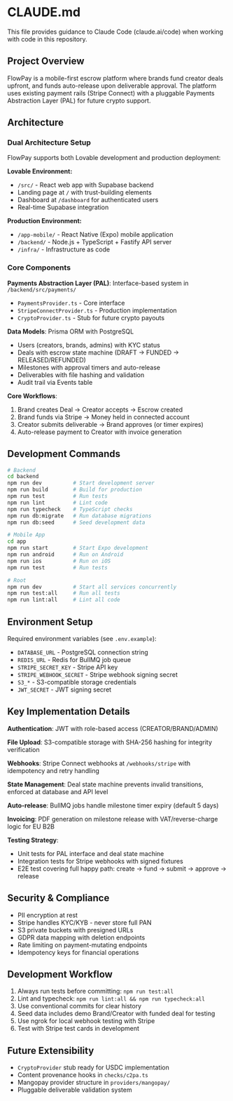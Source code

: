 # CLAUDE.md

This file provides guidance to Claude Code (claude.ai/code) when working with code in this repository.

## Project Overview

FlowPay is a mobile-first escrow platform where brands fund creator deals upfront, and funds auto-release upon deliverable approval. The platform uses existing payment rails (Stripe Connect) with a pluggable Payments Abstraction Layer (PAL) for future crypto support.

## Architecture

### Dual Architecture Setup
FlowPay supports both Lovable development and production deployment:

**Lovable Environment:**
- `/src/` - React web app with Supabase backend
- Landing page at `/` with trust-building elements
- Dashboard at `/dashboard` for authenticated users
- Real-time Supabase integration

**Production Environment:**
- `/app-mobile/` - React Native (Expo) mobile application
- `/backend/` - Node.js + TypeScript + Fastify API server
- `/infra/` - Infrastructure as code

### Core Components

**Payments Abstraction Layer (PAL)**: Interface-based system in `/backend/src/payments/`
- `PaymentsProvider.ts` - Core interface
- `StripeConnectProvider.ts` - Production implementation
- `CryptoProvider.ts` - Stub for future crypto payouts

**Data Models**: Prisma ORM with PostgreSQL
- Users (creators, brands, admins) with KYC status
- Deals with escrow state machine (DRAFT → FUNDED → RELEASED/REFUNDED)
- Milestones with approval timers and auto-release
- Deliverables with file hashing and validation
- Audit trail via Events table

**Core Workflows**:
1. Brand creates Deal → Creator accepts → Escrow created
2. Brand funds via Stripe → Money held in connected account
3. Creator submits deliverable → Brand approves (or timer expires)
4. Auto-release payment to Creator with invoice generation

## Development Commands

```bash
# Backend
cd backend
npm run dev          # Start development server
npm run build        # Build for production
npm run test         # Run tests
npm run lint         # Lint code
npm run typecheck    # TypeScript checks
npm run db:migrate   # Run database migrations
npm run db:seed      # Seed development data

# Mobile App
cd app
npm run start        # Start Expo development
npm run android      # Run on Android
npm run ios          # Run on iOS
npm run test         # Run tests

# Root
npm run dev          # Start all services concurrently
npm run test:all     # Run all tests
npm run lint:all     # Lint all code
```

## Environment Setup

Required environment variables (see `.env.example`):
- `DATABASE_URL` - PostgreSQL connection string
- `REDIS_URL` - Redis for BullMQ job queue
- `STRIPE_SECRET_KEY` - Stripe API key
- `STRIPE_WEBHOOK_SECRET` - Stripe webhook signing secret
- `S3_*` - S3-compatible storage credentials
- `JWT_SECRET` - JWT signing secret

## Key Implementation Details

**Authentication**: JWT with role-based access (CREATOR/BRAND/ADMIN)

**File Upload**: S3-compatible storage with SHA-256 hashing for integrity verification

**Webhooks**: Stripe Connect webhooks at `/webhooks/stripe` with idempotency and retry handling

**State Management**: Deal state machine prevents invalid transitions, enforced at database and API level

**Auto-release**: BullMQ jobs handle milestone timer expiry (default 5 days)

**Invoicing**: PDF generation on milestone release with VAT/reverse-charge logic for EU B2B

**Testing Strategy**:
- Unit tests for PAL interface and deal state machine
- Integration tests for Stripe webhooks with signed fixtures
- E2E test covering full happy path: create → fund → submit → approve → release

## Security & Compliance

- PII encryption at rest
- Stripe handles KYC/KYB - never store full PAN
- S3 private buckets with presigned URLs
- GDPR data mapping with deletion endpoints
- Rate limiting on payment-mutating endpoints
- Idempotency keys for financial operations

## Development Workflow

1. Always run tests before committing: `npm run test:all`
2. Lint and typecheck: `npm run lint:all && npm run typecheck:all`
3. Use conventional commits for clear history
4. Seed data includes demo Brand/Creator with funded deal for testing
5. Use ngrok for local webhook testing with Stripe
6. Test with Stripe test cards in development

## Future Extensibility

- `CryptoProvider` stub ready for USDC implementation
- Content provenance hooks in `checks/c2pa.ts`
- Mangopay provider structure in `providers/mangopay/`
- Pluggable deliverable validation system